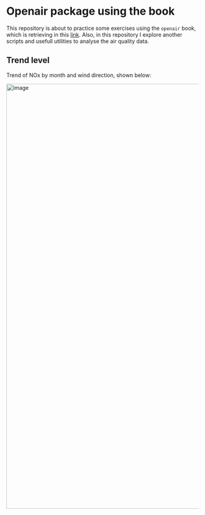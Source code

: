 # Openair package using the book
This repository is about to practice some exercises using the `openair` book, which is retrieving in this [link](https://bookdown.org/david_carslaw/openair/). Also, in this repository I explore another scripts and usefull utilities to analyse the air quality data.

## Trend level
Trend of NOx by month and wind direction, shown below:

<img width="1113" alt="image" src="https://user-images.githubusercontent.com/52834007/133369895-e5680217-b9b0-43ca-be2c-370cc69a3f88.png">

